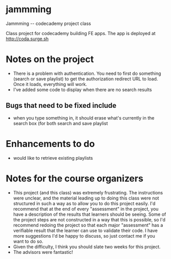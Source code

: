 # jammming
Jammming -- codecademy project class

Class project for codecademy building FE apps.  The app is deployed at http://coda.surge.sh

# Notes on the project
* There is a problem with authentication.  You need to first do something (search or save playlist) to get the authorization 
redirect URL to load.  Once it loads, everything will work.
* I've added some code to display when there are no search results
## Bugs that need to be fixed include
 * when you type something in, it should erase what's currently in the search box (for both search and save playlist

 
# Enhancements to do
* would like to retrieve existing playlists


# Notes for the course organizers
* This project (and this class) was extremely frustrating. The instructions were unclear, and the material leading up
to doing this class were not structured in such a way as to allow you to do this project easily. I'd recommend that at the
end of every "assessment" in the project, you have a description of the results that learners should be seeing. Some of
the project steps are not constructed in a way that this is possible, so I'd recommend redoing the project so that each major "assessment" has a verifiable result that the learner can use to validate their code.
I have more suggestions I'd be happy to discuss, so just contact me if you want to do so.
* Given the difficulty, I think you should slate two weeks for this project.
* The advisors were fantastic!
